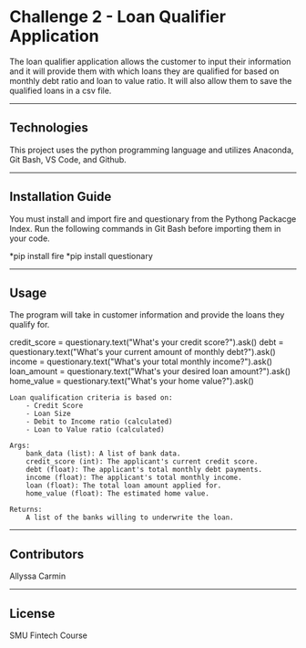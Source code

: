 # Challenge 2 - Loan Qualifier Application

The loan qualifier application allows the customer to input their information and it will provide them with which loans they are qualified for based on monthly debt ratio and loan to value ratio. It will also allow them to save the qualified loans in a csv file.

---

## Technologies

This project uses the python programming language and utilizes Anaconda, Git Bash, VS Code, and Github.

---

## Installation Guide

You must install and import fire and questionary from the Pythong Packacge Index. Run the following commands in Git Bash before importing them in your code.

*pip install fire
*pip install questionary

---

## Usage

The program will take in customer information and provide the loans they qualify for.

credit_score = questionary.text("What's your credit score?").ask()
    debt = questionary.text("What's your current amount of monthly debt?").ask()
    income = questionary.text("What's your total monthly income?").ask()
    loan_amount = questionary.text("What's your desired loan amount?").ask()
    home_value = questionary.text("What's your home value?").ask()

    Loan qualification criteria is based on:
        - Credit Score
        - Loan Size
        - Debit to Income ratio (calculated)
        - Loan to Value ratio (calculated)

    Args:
        bank_data (list): A list of bank data.
        credit_score (int): The applicant's current credit score.
        debt (float): The applicant's total monthly debt payments.
        income (float): The applicant's total monthly income.
        loan (float): The total loan amount applied for.
        home_value (float): The estimated home value.

    Returns:
        A list of the banks willing to underwrite the loan.

---

## Contributors

Allyssa Carmin

---

## License

SMU Fintech Course
